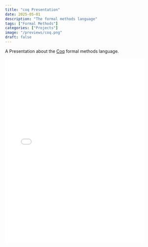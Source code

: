 ```yaml
---
title: "coq Presentation"
date: 2025-05-01
description: "The formal methods language"
tags: ["Formal Methods"]
categories: ["Projects"]
image: "/previews/coq.png"
draft: false
---
```


A Presentation about the [Coq](https://coq.inria.fr/) formal methods language.

<iframe src="/images/projects/coq.pdf" width="90%" height="600px" style="border: none;">
    This browser does not support PDFs. Please download the PDF to view it: 
    <a href="/images/projects/coq.pdf">Download PDF</a>.
</iframe>

